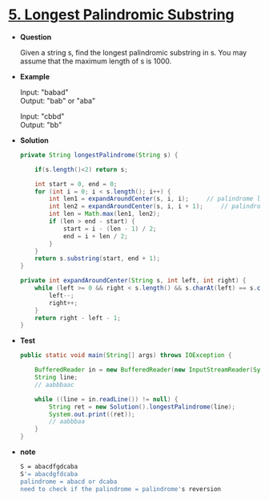# [5. Longest Palindromic Substring](https://leetcode.com/problems/longest-palindromic-substring)

* **Question**

    Given a string s, find the longest palindromic substring in s. You may assume that the maximum length of s is 1000.
    
* **Example**
    
    Input: "babad"<br>
    Output: "bab"  or  "aba"
    
    Input: "cbbd"<br>
    Output: "bb"
    
* **Solution**

    ```java
    private String longestPalindrome(String s) {
    
        if(s.length()<2) return s;

        int start = 0, end = 0;
        for (int i = 0; i < s.length(); i++) {
            int len1 = expandAroundCenter(s, i, i);     // palindrome length is odd 
            int len2 = expandAroundCenter(s, i, i + 1);     // palindrome length is even
            int len = Math.max(len1, len2);
            if (len > end - start) {
                start = i - (len - 1) / 2;
                end = i + len / 2;
            }
        }
        return s.substring(start, end + 1);
    }
    ```

    ```java
    private int expandAroundCenter(String s, int left, int right) {
        while (left >= 0 && right < s.length() && s.charAt(left) == s.charAt(right)) {
            left--;
            right++;
        }
        return right - left - 1;
    }
    ```

* **Test**

    ```java
    public static void main(String[] args) throws IOException {

        BufferedReader in = new BufferedReader(new InputStreamReader(System.in));
        String line;
        // aabbbaac

        while ((line = in.readLine()) != null) {
            String ret = new Solution().longestPalindrome(line);
            System.out.print((ret));
            // aabbbaa
        }
    }
    ```
    
* **note**

    ```bash
    S = abacdfgdcaba
    S'= abacdgfdcaba
    palindrome = abacd or dcaba
    need to check if the palindrome = palindrome's reversion
    ```